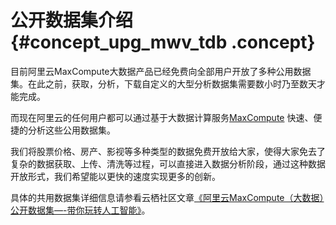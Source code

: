 # 公开数据集介绍 {#concept_upg_mwv_tdb .concept}

目前阿里云MaxCompute大数据产品已经免费向全部用户开放了多种公用数据集。在此之前，获取，分析，下载自定义的大型分析数据集需要数小时乃至数天才能完成。

而现在阿里云的任何用户都可以通过基于大数据计算服务[MaxCompute](https://www.aliyun.com/product/odps) 快速、便捷的分析这些公用数据集。

我们将股票价格、房产、影视等多种类型的数据免费开放给大家，使得大家免去了复杂的数据获取、上传、清洗等过程，可以直接进入数据分析阶段，通过这种数据开放形式，我们希望能以更快的速度实现更多的创新。

具体的共用数据集详细信息请参看云栖社区文章[《阿里云MaxCompute（大数据）公开数据集—-带你玩转人工智能》](https://yq.aliyun.com/articles/89763)。

